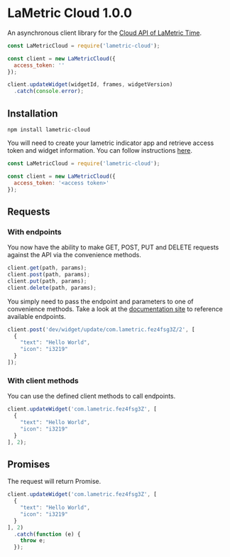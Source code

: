 # LaMetric Cloud 1.0.0

An asynchronous client library for the [Cloud API of LaMetric Time](http://lametric-documentation.readthedocs.io/en/latest/guides/first-steps/first-lametric-indicator-app.html). 

```javascript
const LaMetricCloud = require('lametric-cloud');

const client = new LaMetricCloud({
  access_token: ''
});

client.updateWidget(widgetId, frames, widgetVersion)
  .catch(console.error);
```

## Installation

`npm install lametric-cloud`

You will need to create your lametric indicator app and retrieve access token and widget information. You can follow instructions [here](http://lametric-documentation.readthedocs.io/en/latest/guides/first-steps/first-lametric-indicator-app.html). 

```javascript
const LaMetricCloud = require('lametric-cloud');

const client = new LaMetricCloud({
  access_token: '<access token>'
});
```

## Requests

### With endpoints

You now have the ability to make GET, POST, PUT and DELETE requests against the API via the convenience methods.

```javascript
client.get(path, params);
client.post(path, params);
client.put(path, params);
client.delete(path, params);
```

You simply need to pass the endpoint and parameters to one of convenience methods. Take a look at the [documentation site](http://lametric-documentation.readthedocs.io/en/latest/reference-docs/device-endpoints.html) to reference available endpoints.

```javascript
client.post('dev/widget/update/com.lametric.fez4fsg3Z/2', [
  {
    "text": "Hello World",
    "icon": "i3219"
  }
]);
```

### With client methods

You can use the defined client methods to call endpoints.

```javascript
client.updateWidget('com.lametric.fez4fsg3Z', [
  {
    "text": "Hello World",
    "icon": "i3219"
  }
], 2);
```

## Promises

The request will return Promise.


```javascript
client.updateWidget('com.lametric.fez4fsg3Z', [
  {
    "text": "Hello World",
    "icon": "i3219"
  }
], 2)
  .catch(function (e) {
    throw e;
  });
```
